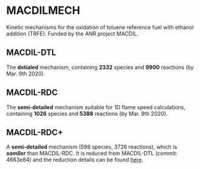 # MACDILMECH
Kinetic mechanisms for the oxidation of toluene reference fuel with ethanol addition (TRFE). Funded by the ANR project MACDIL.

## MACDIL-DTL
The **detialed** mechanism, containing **2332** species and **9900** reactions (by Mar. 9th 2020).

## MACDIL-RDC
The **semi-detailed** mechanism suitable for 1D flame speed calculations, containing **1026** species and **5388** reactions (by Mar. 9th 2020).

## MACDIL-RDC+
A **semi-detailed** mechanism (598 species, 3726 reactions), which is ***samller*** than MACDIL-RDC. It is reduced from MACDIL-DTL (commit: 4663e84) and the reduction details can be found [here](https://www.notion.so/fae97c256d3e49ea91030520b6b706af?v=da41e6ba28ff4bee81567792df43f874).
